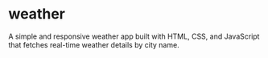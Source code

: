 
# weather
A simple and responsive weather app built with HTML, CSS, and JavaScript that fetches real-time weather details by city name.

